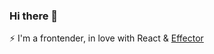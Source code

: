### Hi there 👋

⚡ I'm a frontender, in love with React & [Effector](http://github.com/effector/effector)
